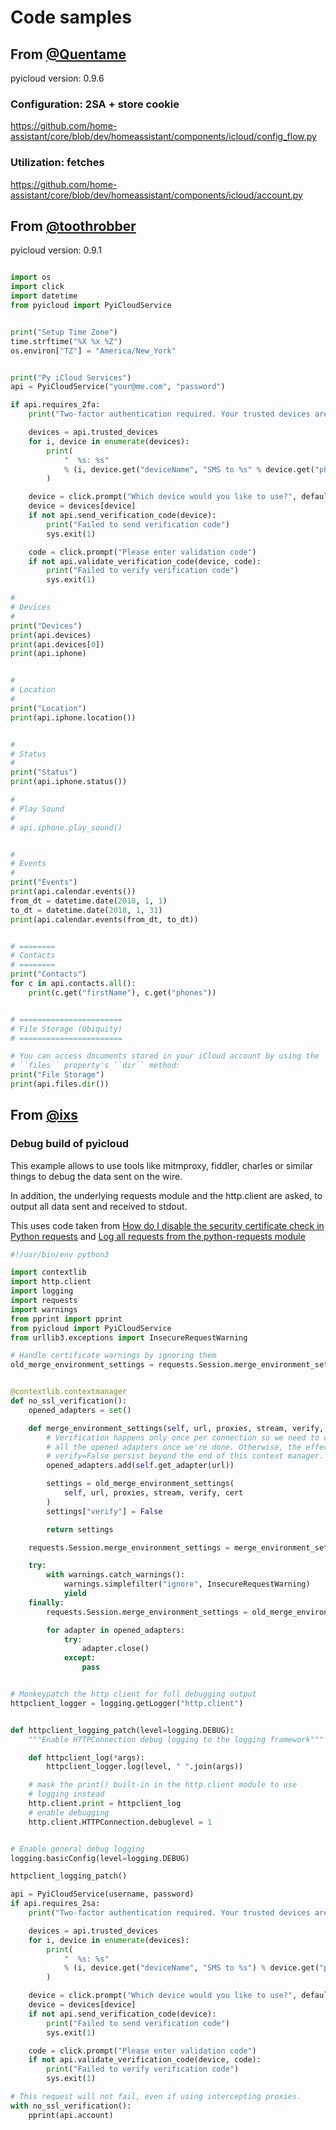 # Code samples

## From [@Quentame](https://github.com/Quentame)

pyicloud version: 0.9.6

### Configuration: 2SA + store cookie

https://github.com/home-assistant/core/blob/dev/homeassistant/components/icloud/config_flow.py

### Utilization: fetches

https://github.com/home-assistant/core/blob/dev/homeassistant/components/icloud/account.py


## From [@toothrobber](https://github.com/toothrobber)

pyicloud version: 0.9.1

```python

import os
import click
import datetime
from pyicloud import PyiCloudService


print("Setup Time Zone")
time.strftime("%X %x %Z")
os.environ["TZ"] = "America/New_York"


print("Py iCloud Services")
api = PyiCloudService("your@me.com", "password")

if api.requires_2fa:
    print("Two-factor authentication required. Your trusted devices are:")

    devices = api.trusted_devices
    for i, device in enumerate(devices):
        print(
            "  %s: %s"
            % (i, device.get("deviceName", "SMS to %s" % device.get("phoneNumber")))
        )

    device = click.prompt("Which device would you like to use?", default=0)
    device = devices[device]
    if not api.send_verification_code(device):
        print("Failed to send verification code")
        sys.exit(1)

    code = click.prompt("Please enter validation code")
    if not api.validate_verification_code(device, code):
        print("Failed to verify verification code")
        sys.exit(1)

#
# Devices
#
print("Devices")
print(api.devices)
print(api.devices[0])
print(api.iphone)


#
# Location
#
print("Location")
print(api.iphone.location())


#
# Status
#
print("Status")
print(api.iphone.status())

#
# Play Sound
#
# api.iphone.play_sound()


#
# Events
#
print("Events")
print(api.calendar.events())
from_dt = datetime.date(2018, 1, 1)
to_dt = datetime.date(2018, 1, 31)
print(api.calendar.events(from_dt, to_dt))


# ========
# Contacts
# ========
print("Contacts")
for c in api.contacts.all():
    print(c.get("firstName"), c.get("phones"))


# =======================
# File Storage (Ubiquity)
# =======================

# You can access documents stored in your iCloud account by using the
# ``files`` property's ``dir`` method:
print("File Storage")
print(api.files.dir())
```

## From [@ixs](https://github.com/ixs)

### Debug build of pyicloud

This example allows to use tools like mitmproxy, fiddler, charles or similar
things to debug the data sent on the wire.

In addition, the underlying requests module and the http.client are asked, to
output all data sent and received to stdout.

This uses code taken from [How do I disable the security certificate check in Python requests](https://stackoverflow.com/questions/15445981/how-do-i-disable-the-security-certificate-check-in-python-requests)
and [Log all requests from the python-requests module](https://stackoverflow.com/questions/16337511/log-all-requests-from-the-python-requests-module)


```python
#!/usr/bin/env python3

import contextlib
import http.client
import logging
import requests
import warnings
from pprint import pprint
from pyicloud import PyiCloudService
from urllib3.exceptions import InsecureRequestWarning

# Handle certificate warnings by ignoring them
old_merge_environment_settings = requests.Session.merge_environment_settings


@contextlib.contextmanager
def no_ssl_verification():
    opened_adapters = set()

    def merge_environment_settings(self, url, proxies, stream, verify, cert):
        # Verification happens only once per connection so we need to close
        # all the opened adapters once we're done. Otherwise, the effects of
        # verify=False persist beyond the end of this context manager.
        opened_adapters.add(self.get_adapter(url))

        settings = old_merge_environment_settings(
            self, url, proxies, stream, verify, cert
        )
        settings["verify"] = False

        return settings

    requests.Session.merge_environment_settings = merge_environment_settings

    try:
        with warnings.catch_warnings():
            warnings.simplefilter("ignore", InsecureRequestWarning)
            yield
    finally:
        requests.Session.merge_environment_settings = old_merge_environment_settings

        for adapter in opened_adapters:
            try:
                adapter.close()
            except:
                pass


# Monkeypatch the http client for full debugging output
httpclient_logger = logging.getLogger("http.client")


def httpclient_logging_patch(level=logging.DEBUG):
    """Enable HTTPConnection debug logging to the logging framework"""

    def httpclient_log(*args):
        httpclient_logger.log(level, " ".join(args))

    # mask the print() built-in in the http.client module to use
    # logging instead
    http.client.print = httpclient_log
    # enable debugging
    http.client.HTTPConnection.debuglevel = 1


# Enable general debug logging
logging.basicConfig(level=logging.DEBUG)

httpclient_logging_patch()

api = PyiCloudService(username, password)
if api.requires_2sa:
    print("Two-factor authentication required. Your trusted devices are:")

    devices = api.trusted_devices
    for i, device in enumerate(devices):
        print(
            "  %s: %s"
            % (i, device.get("deviceName", "SMS to %s") % device.get("phoneNumber"))
        )

    device = click.prompt("Which device would you like to use?", default=0)
    device = devices[device]
    if not api.send_verification_code(device):
        print("Failed to send verification code")
        sys.exit(1)

    code = click.prompt("Please enter validation code")
    if not api.validate_verification_code(device, code):
        print("Failed to verify verification code")
        sys.exit(1)

# This request will not fail, even if using intercepting proxies.
with no_ssl_verification():
    pprint(api.account)
```
